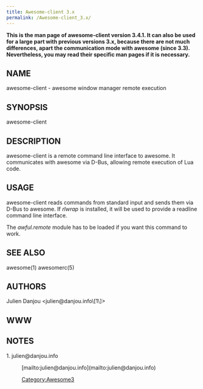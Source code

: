 ```yaml
---
title: Awesome-client 3.x
permalink: /Awesome-client_3.x/
---
```


**This is the man page of awesome-client version 3.4.1. It can also be used for a large part with previous versions 3.x, because there are not much differences, apart the communication mode with awesome (since 3.3). Nevertheless, you may read their specific man pages if it is necessary.**

<H2>
NAME

</H2>
awesome-client - awesome window manager remote execution

<H2>
SYNOPSIS

</H2>
awesome-client

<H2>
DESCRIPTION

</H2>
awesome-client is a remote command line interface to awesome. It communicates with awesome via D-Bus, allowing remote execution of Lua code.

<H2>
USAGE

</H2>
awesome-client reads commands from standard input and sends them via D-Bus to awesome. If <I>rlwrap</I> is installed, it will be used to provide a readline command line interface.

The <I>awful.remote</I> module has to be loaded if you want this command to work.

<H2>
SEE ALSO

</H2>
awesome(1) awesomerc(5)

<H2>
AUTHORS

</H2>
Julien Danjou &lt;julien@danjou.info\[1\]&gt;

<H2>
WWW

</H2>
<I><http://awesome.naquadah.org></I>

<H2>
NOTES

</H2>
<DL COMPACT>
<DT>
1. julien@danjou.info

<DL COMPACT>
<DT>
<DD>
[mailto:julien@danjou.info](mailto:julien@danjou.info)

[Category:Awesome3](/Category:Awesome3 "wikilink")